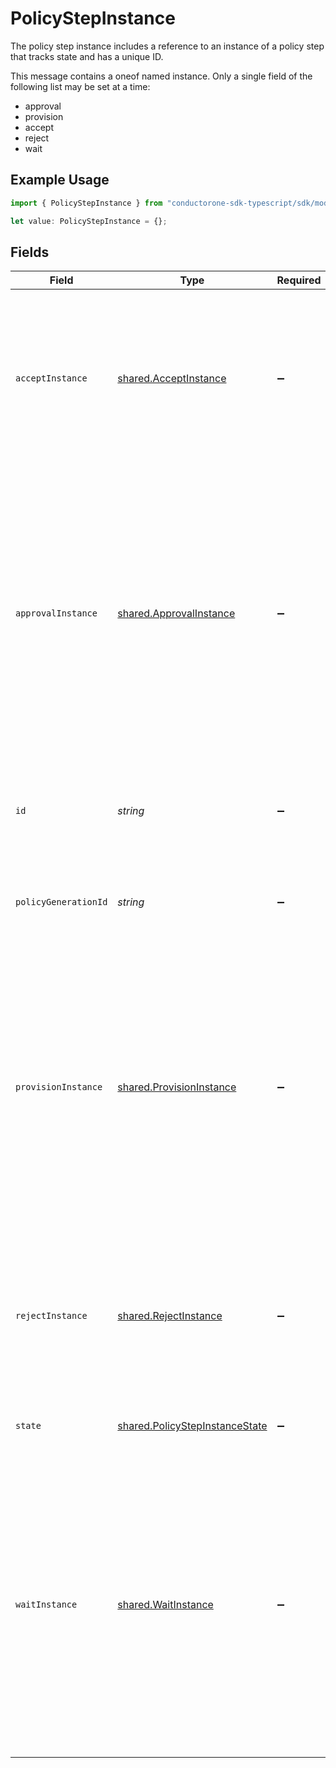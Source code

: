 # PolicyStepInstance

The policy step instance includes a reference to an instance of a policy step that tracks state and has a unique ID.

This message contains a oneof named instance. Only a single field of the following list may be set at a time:
  - approval
  - provision
  - accept
  - reject
  - wait


## Example Usage

```typescript
import { PolicyStepInstance } from "conductorone-sdk-typescript/sdk/models/shared";

let value: PolicyStepInstance = {};
```

## Fields

| Field                                                                                                                                                                                                                                                                                                                                             | Type                                                                                                                                                                                                                                                                                                                                              | Required                                                                                                                                                                                                                                                                                                                                          | Description                                                                                                                                                                                                                                                                                                                                       |
| ------------------------------------------------------------------------------------------------------------------------------------------------------------------------------------------------------------------------------------------------------------------------------------------------------------------------------------------------- | ------------------------------------------------------------------------------------------------------------------------------------------------------------------------------------------------------------------------------------------------------------------------------------------------------------------------------------------------- | ------------------------------------------------------------------------------------------------------------------------------------------------------------------------------------------------------------------------------------------------------------------------------------------------------------------------------------------------- | ------------------------------------------------------------------------------------------------------------------------------------------------------------------------------------------------------------------------------------------------------------------------------------------------------------------------------------------------- |
| `acceptInstance`                                                                                                                                                                                                                                                                                                                                  | [shared.AcceptInstance](../../../sdk/models/shared/acceptinstance.md)                                                                                                                                                                                                                                                                             | :heavy_minus_sign:                                                                                                                                                                                                                                                                                                                                | This policy step indicates that a ticket should have an approved outcome. This is a terminal approval state and is used to explicitly define the end of approval steps.<br/> The instance is just a marker for it being copied into an active policy.                                                                                             |
| `approvalInstance`                                                                                                                                                                                                                                                                                                                                | [shared.ApprovalInstance](../../../sdk/models/shared/approvalinstance.md)                                                                                                                                                                                                                                                                         | :heavy_minus_sign:                                                                                                                                                                                                                                                                                                                                | The approval instance object describes the way a policy step should be approved as well as its outcomes and state.<br/><br/>This message contains a oneof named outcome. Only a single field of the following list may be set at a time:<br/>  - approved<br/>  - denied<br/>  - reassigned<br/>  - restarted<br/>  - reassignedByError<br/>  - skipped<br/> |
| `id`                                                                                                                                                                                                                                                                                                                                              | *string*                                                                                                                                                                                                                                                                                                                                          | :heavy_minus_sign:                                                                                                                                                                                                                                                                                                                                | The ID of the PolicyStepInstance. This is required by many action submission endpoints to indicate what step you're approving.                                                                                                                                                                                                                    |
| `policyGenerationId`                                                                                                                                                                                                                                                                                                                              | *string*                                                                                                                                                                                                                                                                                                                                          | :heavy_minus_sign:                                                                                                                                                                                                                                                                                                                                | The policy generation id refers to the version of the policy that this step was created from.                                                                                                                                                                                                                                                     |
| `provisionInstance`                                                                                                                                                                                                                                                                                                                               | [shared.ProvisionInstance](../../../sdk/models/shared/provisioninstance.md)                                                                                                                                                                                                                                                                       | :heavy_minus_sign:                                                                                                                                                                                                                                                                                                                                | A provision instance describes the specific configuration of an executing provision policy step including actions taken and notification id.<br/><br/>This message contains a oneof named outcome. Only a single field of the following list may be set at a time:<br/>  - completed<br/>  - cancelled<br/>  - errored<br/>  - reassignedByError<br/>  - skipped<br/> |
| `rejectInstance`                                                                                                                                                                                                                                                                                                                                  | [shared.RejectInstance](../../../sdk/models/shared/rejectinstance.md)                                                                                                                                                                                                                                                                             | :heavy_minus_sign:                                                                                                                                                                                                                                                                                                                                | This policy step indicates that a ticket should have a denied outcome. This is a terminal approval state and is used to explicitly define the end of approval steps.<br/> The instance is just a marker for it being copied into an active policy.                                                                                                |
| `state`                                                                                                                                                                                                                                                                                                                                           | [shared.PolicyStepInstanceState](../../../sdk/models/shared/policystepinstancestate.md)                                                                                                                                                                                                                                                           | :heavy_minus_sign:                                                                                                                                                                                                                                                                                                                                | The state of the step, which is either active or done.                                                                                                                                                                                                                                                                                            |
| `waitInstance`                                                                                                                                                                                                                                                                                                                                    | [shared.WaitInstance](../../../sdk/models/shared/waitinstance.md)                                                                                                                                                                                                                                                                                 | :heavy_minus_sign:                                                                                                                                                                                                                                                                                                                                | Used by the policy engine to describe an instantiated wait step.<br/><br/>This message contains a oneof named until. Only a single field of the following list may be set at a time:<br/>  - condition<br/><br/><br/>This message contains a oneof named outcome. Only a single field of the following list may be set at a time:<br/>  - succeeded<br/>  - timedOut<br/>  - skipped<br/> |